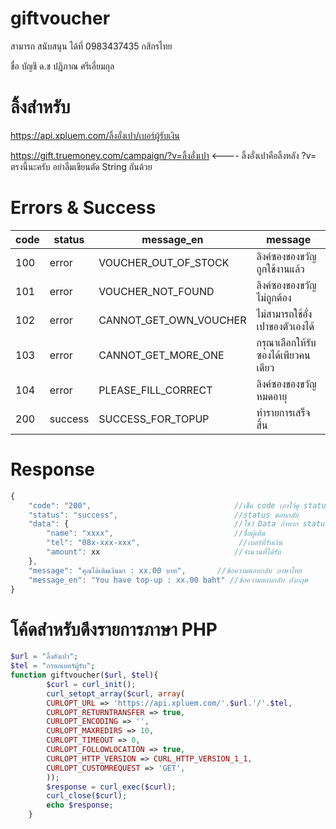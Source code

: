 # giftvoucher
สามารถ สนับสนุน ได้ที่ 0983437435 กสิกรไทย 

ชื่อ บัญชี ด.ช ปฏิภาณ ศรีเอี่ยมกุล
# ลิ้งสำหรับ
https://api.xpluem.com/ลิ้งอั่งเปา/เบอร์ผู้รับเงิน

https://gift.truemoney.com/campaign/?v=ลิ้งอั่งเปา  <---- ลิ้งอั่งเปาคือลิ้งหลัง ?v= ตรงนี้นะครับ อย่าลืมเขียนตัด String กันด้วย


# Errors & Success

| code     | status  | message_en              | message                             |
| -------- | ------- | ----------------------- | ----------------------------------- |
| 100      | error   | VOUCHER_OUT_OF_STOCK    | ลิงค์ซองของขวัญถูกใช้งานแล้ว             |
| 101      | error   | VOUCHER_NOT_FOUND       | ลิงค์ซองของขวัญไม่ถูกต้อง                |
| 102      | error   | CANNOT_GET_OWN_VOUCHER  | ไม่สามารถใช้อั่งเปาของตัวเองได้            |
| 103      | error   | CANNOT_GET_MORE_ONE     | กรุณาเลือกให้รับซองได้เพียวคนเดียว         |
| 104      | error   | PLEASE_FILL_CORRECT     | ลิงค์ซองของขวัญหมดอายุ                 |
| 200      | success | SUCCESS_FOR_TOPUP       | ทำรายการเสร็จสิ้น                       |

# Response

```javascript
{
    "code": "200",                                //เช็ค code เอาไว้ดู status ตอบกลับ
    "status": "success",                          //status ตอบกลับ
    "data": {                                     //โชว์ Data ถ้าหาก status เป็น error Data จะเป็น Null
        "name": "xxxx",                           //ชื่อผู้เติม
        "tel": "08x-xxx-xxx",                      //เบอร์ที่รับเงิน
        "amount": xx                              //จำนวนที่ได้รับ
    },
    "message": "คุณได้เติมเงินมา : xx.00 บาท",       //ข้อความตอบกลับ ภาษาไทย
    "message_en": "You have top-up : xx.00 baht" //ข้อความตอบกลับ อังกฤษ
}
```

# โค้ดสำหรับดึงรายการภาษา PHP

```php
$url = "ลิ้งอั่งเปา";
$tel = "กรอกเบอร์ผู้รับ";
function giftvoucher($url, $tel){
        $curl = curl_init();
        curl_setopt_array($curl, array(
        CURLOPT_URL => 'https://api.xpluem.com/'.$url.'/'.$tel,
        CURLOPT_RETURNTRANSFER => true,
        CURLOPT_ENCODING => '',
        CURLOPT_MAXREDIRS => 10,
        CURLOPT_TIMEOUT => 0,
        CURLOPT_FOLLOWLOCATION => true,
        CURLOPT_HTTP_VERSION => CURL_HTTP_VERSION_1_1,
        CURLOPT_CUSTOMREQUEST => 'GET',
        ));
        $response = curl_exec($curl);
        curl_close($curl);
        echo $response;
    }
```
